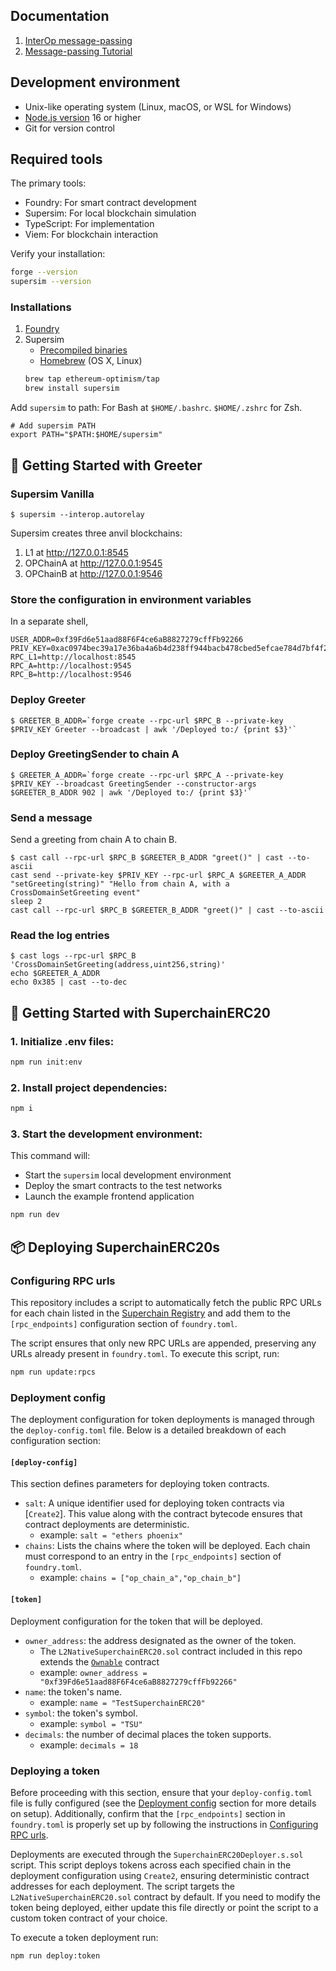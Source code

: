 ## Documentation
1. [InterOp message-passing](https://docs.optimism.io/stack/interop/message-passing)
2. [Message-passing Tutorial](https://docs.optimism.io/stack/interop/tutorials/message-passing)


## Development environment

- Unix-like operating system (Linux, macOS, or WSL for Windows)
- [Node.js version](https://github.com/Schniz/fnm) 16 or higher
- Git for version control

## Required tools
The primary tools:

- Foundry: For smart contract development
- Supersim: For local blockchain simulation
- TypeScript: For implementation
- Viem: For blockchain interaction

Verify your installation:

```bash
forge --version
supersim --version
```
### Installations
1. [Foundry](https://book.getfoundry.sh/getting-started/installation)
2. Supersim
    - [Precompiled binaries](https://github.com/ethereum-optimism/supersim/releases)
    - [Homebrew](https://brew.sh/) (OS X, Linux)
    ```bash
    brew tap ethereum-optimism/tap
    brew install supersim
    ```

Add `supersim` to path: For Bash at `$HOME/.bashrc`. `$HOME/.zshrc` for Zsh. 
```
# Add supersim PATH
export PATH="$PATH:$HOME/supersim"
```

## 🚀 Getting Started with Greeter

### Supersim Vanilla

```shell
$ supersim --interop.autorelay
```
Supersim creates three anvil blockchains:

1. L1 at http://127.0.0.1:8545
2. OPChainA	at http://127.0.0.1:9545
3. OPChainB	at http://127.0.0.1:9546

### Store the configuration in environment variables
In a separate shell,
```shell
USER_ADDR=0xf39Fd6e51aad88F6F4ce6aB8827279cffFb92266
PRIV_KEY=0xac0974bec39a17e36ba4a6b4d238ff944bacb478cbed5efcae784d7bf4f2ff80
RPC_L1=http://localhost:8545
RPC_A=http://localhost:9545
RPC_B=http://localhost:9546
```

### Deploy Greeter

```shell
$ GREETER_B_ADDR=`forge create --rpc-url $RPC_B --private-key $PRIV_KEY Greeter --broadcast | awk '/Deployed to:/ {print $3}'`
```

### Deploy GreetingSender to chain A

```shell
$ GREETER_A_ADDR=`forge create --rpc-url $RPC_A --private-key $PRIV_KEY --broadcast GreetingSender --constructor-args $GREETER_B_ADDR 902 | awk '/Deployed to:/ {print $3}'`
```

### Send a message
Send a greeting from chain A to chain B.
```shell
$ cast call --rpc-url $RPC_B $GREETER_B_ADDR "greet()" | cast --to-ascii 
cast send --private-key $PRIV_KEY --rpc-url $RPC_A $GREETER_A_ADDR "setGreeting(string)" "Hello from chain A, with a CrossDomainSetGreeting event"
sleep 2
cast call --rpc-url $RPC_B $GREETER_B_ADDR "greet()" | cast --to-ascii
```

### Read the log entries

```shell
$ cast logs --rpc-url $RPC_B 'CrossDomainSetGreeting(address,uint256,string)'
echo $GREETER_A_ADDR
echo 0x385 | cast --to-dec
```


## 🚀 Getting Started with SuperchainERC20


### 1. Initialize .env files:

```sh
npm run init:env
```
### 2. Install project dependencies:

```sh
npm i
```
### 3. Start the development environment:

This command will:

- Start the `supersim` local development environment
- Deploy the smart contracts to the test networks
- Launch the example frontend application

```sh
npm run dev
```

## 📦 Deploying SuperchainERC20s

### Configuring RPC urls

This repository includes a script to automatically fetch the public RPC URLs for each chain listed in the [Superchain Registry](https://github.com/ethereum-optimism/superchain-registry/blob/main/chainList.json) and add them to the `[rpc_endpoints]` configuration section of `foundry.toml`.

The script ensures that only new RPC URLs are appended, preserving any URLs already present in `foundry.toml`. To execute this script, run:

```sh
npm run update:rpcs
```

### Deployment config

The deployment configuration for token deployments is managed through the `deploy-config.toml` file. Below is a detailed breakdown of each configuration section:

#### `[deploy-config]`

This section defines parameters for deploying token contracts.

- `salt`: A unique identifier used for deploying token contracts via [`Create2`]. This value along with the contract bytecode ensures that contract deployments are deterministic.
  - example: `salt = "ethers phoenix"`
- `chains`: Lists the chains where the token will be deployed. Each chain must correspond to an entry in the `[rpc_endpoints]` section of `foundry.toml`.
  - example: `chains = ["op_chain_a","op_chain_b"]`

#### `[token]`

Deployment configuration for the token that will be deployed.

- `owner_address`: the address designated as the owner of the token.
  - The `L2NativeSuperchainERC20.sol` contract included in this repo extends the [`Ownable`](https://github.com/Vectorized/solady/blob/c3b2ffb4a3334ea519555c5ea11fb0e666f8c2bc/src/auth/Ownable.sol) contract
  - example: `owner_address = "0xf39Fd6e51aad88F6F4ce6aB8827279cffFb92266"`
- `name`: the token's name.
  - example: `name = "TestSuperchainERC20"`
- `symbol`: the token's symbol.
  - example: `symbol = "TSU"`
- `decimals`: the number of decimal places the token supports.
  - example: `decimals = 18`

### Deploying a token

Before proceeding with this section, ensure that your `deploy-config.toml` file is fully configured (see the [Deployment config](#deployment-config) section for more details on setup). Additionally, confirm that the `[rpc_endpoints]` section in `foundry.toml` is properly set up by following the instructions in [Configuring RPC urls](#configuring-rpc-urls).

Deployments are executed through the `SuperchainERC20Deployer.s.sol` script. This script deploys tokens across each specified chain in the deployment configuration using `Create2`, ensuring deterministic contract addresses for each deployment. The script targets the `L2NativeSuperchainERC20.sol` contract by default. If you need to modify the token being deployed, either update this file directly or point the script to a custom token contract of your choice.

To execute a token deployment run:

```sh
npm run deploy:token

```
